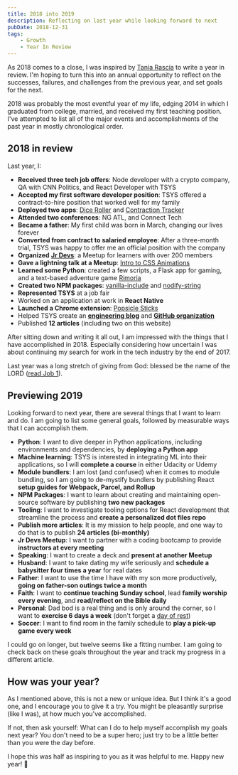 ```yaml
---
title: 2018 into 2019
description: Reflecting on last year while looking forward to next
pubDate: 2018-12-31
tags:
    - Growth
    - Year In Review
---
```


As 2018 comes to a close, I was inspired by [Tania Rascia](https://www.taniarascia.com/2018-into-2019/) to write a year in review. I'm hoping to turn this into an annual opportunity to reflect on the successes, failures, and challenges from the previous year, and set goals for the next.

2018 was probably the most eventful year of my life, edging 2014 in which I graduated from college, married, and received my first teaching position. I've attempted to list all of the major events and accomplishments of the past year in mostly chronological order.

## 2018 in review

Last year, I:

- **Received three tech job offers**: Node developer with a crypto company, QA with CNN Politics, and React Developer with TSYS
- **Accepted my first software developer position**: TSYS offered a contract-to-hire position that worked well for my family
- **Deployed two apps**: [Dice Roller](https://seanmcp.github.io/dice-roller/) and [Contraction Tracker](https://seanmcp.github.io/contraction-tracker/)
- **Attended two conferences**: NG ATL, and Connect Tech
- **Became a father**: My first child was born in March, changing our lives forever
- **Converted from contract to salaried employee**: After a three-month trial, TSYS was happy to offer me an official position with the company
- **Organized** [**Jr Devs**](https://www.meetup.com/jrdevsatl/): a Meetup for learners with over 200 members
- **Gave a lightning talk at a Meetup**: [Intro to CSS Animations](https://github.com/jr-devs/meetup/blob/master/events/june-2018.md)
- **Learned some Python**: created a few scripts, a Flask app for gaming, and a text-based adventure game [Rimoria](https://github.com/SeanMcP/rimoria)
- **Created two NPM packages**: [vanilla-include](https://www.npmjs.com/package/vanilla-include) and [nodify-string](https://www.npmjs.com/package/nodify-string)
- **Represented TSYS** at a job fair
- Worked on an application at work in **React Native**
- **Launched a Chrome extension**: [Popsicle Sticks](https://chrome.google.com/webstore/detail/popsicle-sticks-random-st/lnckbgaeagindapiodcmccfokcmnfecm)
- Helped TSYS create an [**engineering blog**](https://medium.com/tsys-engineering) and [**GitHub organization**](https://github.com/tsys)
- Published **12 articles** (including two on this website)

After sitting down and writing it all out, I am impressed with the things that I have accomplished in 2018. Especially considering how uncertain I was about continuing my search for work in the tech industry by the end of 2017.

Last year was a long stretch of giving from God: blessed be the name of the LORD ([read Job 1](https://www.biblegateway.com/passage/?search=Job+1&version=NKJV)).

## Previewing 2019

Looking forward to next year, there are several things that I want to learn and do. I am going to list some general goals, followed by measurable ways that I can accomplish them.

- **Python**: I want to dive deeper in Python applications, including environments and dependencies, by **deploying a Python app**
- **Machine learning**: TSYS is interested in integrating ML into their applications, so I will **complete a course** in either Udacity or Udemy
- **Module bundlers**: I am lost (and confused) when it comes to module bundling, so I am going to de-mystify bundlers by publishing React **setup guides for Webpack, Parcel, and Rollup**
- **NPM Packages**: I want to learn about creating and maintaining open-source software by publishing **two new packages**
- **Tooling**: I want to investigate tooling options for React development that streamline the process and **create a personalized dot files repo**
- **Publish more articles**: It is my mission to help people, and one way to do that is to publish **24 articles (bi-monthly)**
- **Jr Devs Meetup**: I want to partner with a coding bootcamp to provide **instructors at every meeting**
- **Speaking**: I want to create a deck and **present at another Meetup**
- **Husband**: I want to take dating my wife seriously and **schedule a babysitter four times a year** for real dates
- **Father**: I want to use the time I have with my son more productively, **going on father-son outings twice a month**
- **Faith**: I want to **continue teaching Sunday school**, lead **family worship every evening**, and **read/reflect on the Bible daily**
- **Personal**: Dad bod is a real thing and is only around the corner, so I want to **exercise 6 days a week** (don't forget a [day of rest](https://www.biblegateway.com/passage/?search=Ex+20%3A8-11&version=NKJV))
- **Soccer**: I want to find room in the family schedule to **play a pick-up game every week**

I could go on longer, but twelve seems like a fitting number. I am going to check back on these goals throughout the year and track my progress in a different article.

## How was your year?

As I mentioned above, this is not a new or unique idea. But I think it's a good one, and I encourage you to give it a try. You might be pleasantly surprise (like I was), at how much you've accomplished.

If not, then ask yourself: What can I do to help myself accomplish my goals next year? You don't need to be a super hero; just try to be a little better than you were the day before.

I hope this was half as inspiring to you as it was helpful to me. Happy new year! 🎉
